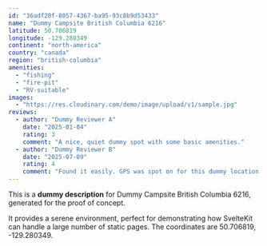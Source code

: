 ```yaml
---
id: "36adf20f-8057-4367-ba95-93c8b9d53433"
name: "Dummy Campsite British Columbia 6216"
latitude: 50.706819
longitude: -129.280349
continent: "north-america"
country: "canada"
region: "british-columbia"
amenities:
  - "fishing"
  - "fire-pit"
  - "RV-suitable"
images:
  - "https://res.cloudinary.com/demo/image/upload/v1/sample.jpg"
reviews:
  - author: "Dummy Reviewer A"
    date: "2025-01-04"
    rating: 3
    comment: "A nice, quiet dummy spot with some basic amenities."
  - author: "Dummy Reviewer B"
    date: "2025-07-09"
    rating: 4
    comment: "Found it easily. GPS was spot on for this dummy location."
---
```


This is a **dummy description** for Dummy Campsite British Columbia 6216, generated for the proof of concept.

It provides a serene environment, perfect for demonstrating how SvelteKit can handle a large number of static pages. The coordinates are 50.706819, -129.280349.
